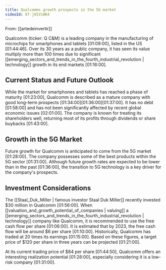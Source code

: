 ```yaml
---
title: Qualcomms growth prospects in the 5G market
videoId: 6T-j9IViWK4
---
```


From: [[artedeinvertir]] <br/> 

Qualcomm (ticker: Q C&M) is a leading company in the manufacturing of microchips for smartphones and tablets <a class="yt-timestamp" data-t="01:09:00">[01:09:00]</a>, listed in the US <a class="yt-timestamp" data-t="01:44:46">[01:44:46]</a>. Over its 30 years as a public company, it has seen its value multiply more than 100 times due to significant [[emerging_sectors_and_trends_in_the_fourth_industrial_revolution | technology]] growth in its end markets <a class="yt-timestamp" data-t="01:16:00">[01:16:00]</a>.

## Current Status and Future Outlook

While the market for smartphones and tablets has reached a phase of maturity <a class="yt-timestamp" data-t="01:23:00">[01:23:00]</a>, Qualcomm is described as a mature company with good long-term prospects <a class="yt-timestamp" data-t="01:34:00">[01:34:00]</a><a class="yt-timestamp" data-t="01:36:00">[01:36:00]</a><a class="yt-timestamp" data-t="01:37:00">[01:37:00]</a>. It has no debt <a class="yt-timestamp" data-t="01:58:00">[01:58:00]</a> and has not been significantly affected by recent global economic issues <a class="yt-timestamp" data-t="02:01:00">[02:01:00]</a>. The company is known for treating its shareholders well, returning most of its profits through dividends or share buybacks <a class="yt-timestamp" data-t="01:43:00">[01:43:00]</a>.

## Growth in the 5G Market

Future growth for Qualcomm is anticipated to come from the 5G market <a class="yt-timestamp" data-t="01:28:00">[01:28:00]</a>. The company possesses some of the best products within the 5G sector <a class="yt-timestamp" data-t="01:31:00">[01:31:00]</a>. Although future growth rates are expected to be lower than in the past <a class="yt-timestamp" data-t="01:36:00">[01:36:00]</a>, the transition to 5G technology is a key driver for the company's prospects.

## Investment Considerations

The [[Staal_Duk_Miller | famous investor Staal Duk Miller]] recently invested $30 million in Qualcomm <a class="yt-timestamp" data-t="01:56:00">[01:56:00]</a>. When [[valuation_and_growth_potential_of_companies | valuing]] a [[emerging_sectors_and_trends_in_the_fourth_industrial_revolution | technology]] company like Qualcomm, it is recommended to use the free cash flow per share <a class="yt-timestamp" data-t="01:06:00">[01:06:00]</a>. It is estimated that by 2023, the free cash flow will be around $6 per share <a class="yt-timestamp" data-t="01:10:00">[01:10:00]</a>. Historically, Qualcomm has traded at 20 times its earnings <a class="yt-timestamp" data-t="01:15:00">[01:15:00]</a>. Based on these figures, a target price of $120 per share in three years can be projected <a class="yt-timestamp" data-t="01:21:00">[01:21:00]</a>.

At its current trading price of $84 per share <a class="yt-timestamp" data-t="01:44:50">[01:44:50]</a>, Qualcomm offers an interesting realization potential <a class="yt-timestamp" data-t="01:28:00">[01:28:00]</a>, especially considering it is a low-risk company <a class="yt-timestamp" data-t="01:31:00">[01:31:00]</a>.